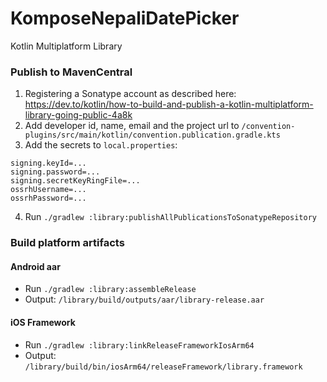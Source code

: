 # KomposeNepaliDatePicker

Kotlin Multiplatform Library

### Publish to MavenCentral

1) Registering a Sonatype account as described here:
   https://dev.to/kotlin/how-to-build-and-publish-a-kotlin-multiplatform-library-going-public-4a8k
2) Add developer id, name, email and the project url to
   `/convention-plugins/src/main/kotlin/convention.publication.gradle.kts`
3) Add the secrets to `local.properties`:

```
signing.keyId=...
signing.password=...
signing.secretKeyRingFile=...
ossrhUsername=...
ossrhPassword=...
```

4) Run `./gradlew :library:publishAllPublicationsToSonatypeRepository`

### Build platform artifacts

#### Android aar

- Run `./gradlew :library:assembleRelease`
- Output: `/library/build/outputs/aar/library-release.aar`

#### iOS Framework

- Run `./gradlew :library:linkReleaseFrameworkIosArm64`
- Output: `/library/build/bin/iosArm64/releaseFramework/library.framework`
